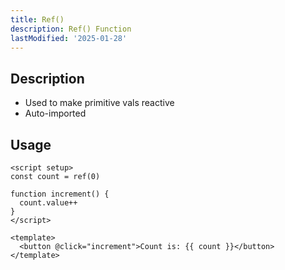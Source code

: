 ```yaml
---
title: Ref()
description: Ref() Function
lastModified: '2025-01-28'
---
```


## Description

- Used to make primitive vals reactive
- Auto-imported

## Usage

```vue
<script setup>
const count = ref(0)

function increment() {
  count.value++
}
</script>

<template>
  <button @click="increment">Count is: {{ count }}</button>
</template>
```
